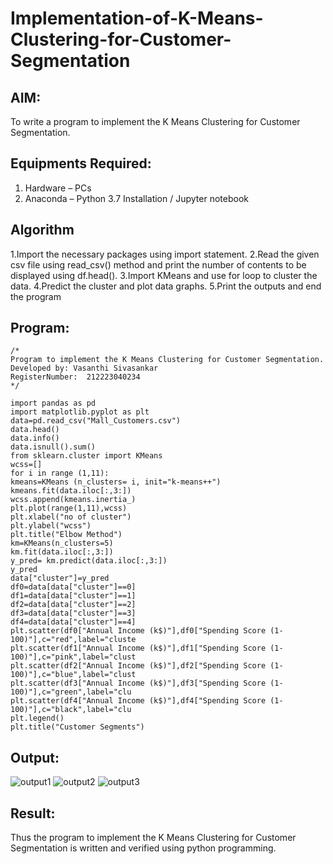 # Implementation-of-K-Means-Clustering-for-Customer-Segmentation

## AIM:
To write a program to implement the K Means Clustering for Customer Segmentation.

## Equipments Required:
1. Hardware – PCs
2. Anaconda – Python 3.7 Installation / Jupyter notebook

## Algorithm

1.Import the necessary packages using import statement. 
2.Read the given csv file using read_csv() method and print the number of contents to be displayed using df.head().
3.Import KMeans and use for loop to cluster the data. 
4.Predict the cluster and plot data graphs. 
5.Print the outputs and end the program

## Program:
```
/*
Program to implement the K Means Clustering for Customer Segmentation.
Developed by: Vasanthi Sivasankar
RegisterNumber:  212223040234
*/
```
```
import pandas as pd
import matplotlib.pyplot as plt
data=pd.read_csv("Mall_Customers.csv")
data.head()
data.info()
data.isnull().sum()
from sklearn.cluster import KMeans
wcss=[]
for i in range (1,11):
kmeans=KMeans (n_clusters= i, init="k-means++")
kmeans.fit(data.iloc[:,3:])
wcss.append(kmeans.inertia_)
plt.plot(range(1,11),wcss)
plt.xlabel("no of cluster")
plt.ylabel("wcss")
plt.title("Elbow Method")
km=KMeans(n_clusters=5)
km.fit(data.iloc[:,3:])
y_pred= km.predict(data.iloc[:,3:])
y_pred
data["cluster"]=y_pred
df0=data[data["cluster"]==0]
df1=data[data["cluster"]==1]
df2=data[data["cluster"]==2]
df3=data[data["cluster"]==3]
df4=data[data["cluster"]==4]
plt.scatter(df0["Annual Income (k$)"],df0["Spending Score (1-100)"],c="red",label="cluste
plt.scatter(df1["Annual Income (k$)"],df1["Spending Score (1-100)"],c="pink",label="clust
plt.scatter(df2["Annual Income (k$)"],df2["Spending Score (1-100)"],c="blue",label="clust
plt.scatter(df3["Annual Income (k$)"],df3["Spending Score (1-100)"],c="green",label="clu
plt.scatter(df4["Annual Income (k$)"],df4["Spending Score (1-100)"],c="black",label="clu
plt.legend()
plt.title("Customer Segments")
```

## Output:
![output1](https://github.com/user-attachments/assets/7537d44b-326d-4c9a-8821-af112e422876)
![output2](https://github.com/user-attachments/assets/a0c9b30c-92a3-4826-a54a-a52423182c46)
![output3](https://github.com/user-attachments/assets/2d5941b5-8f64-47b6-9495-07f87a850247)



## Result:
Thus the program to implement the K Means Clustering for Customer Segmentation is written and verified using python programming.
